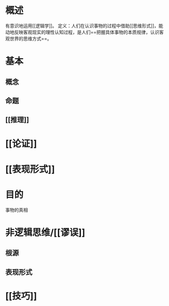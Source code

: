 # 概述
有意识地运用[[逻辑学]]。
定义：人们在认识事物的过程中借助[[思维形式]]，能动地反映客观现实的理性认知过程，是人们==把握具体事物的本质规律，认识客观世界的思维方式==。
# 基本
## 概念
## 命题
## [[推理]] 
# [[论证]] 


# [[表现形式]] 
# 目的
事物的真相
# 非逻辑思维/[[谬误]] 
## 根源
## 表现形式
# [[技巧]] 
